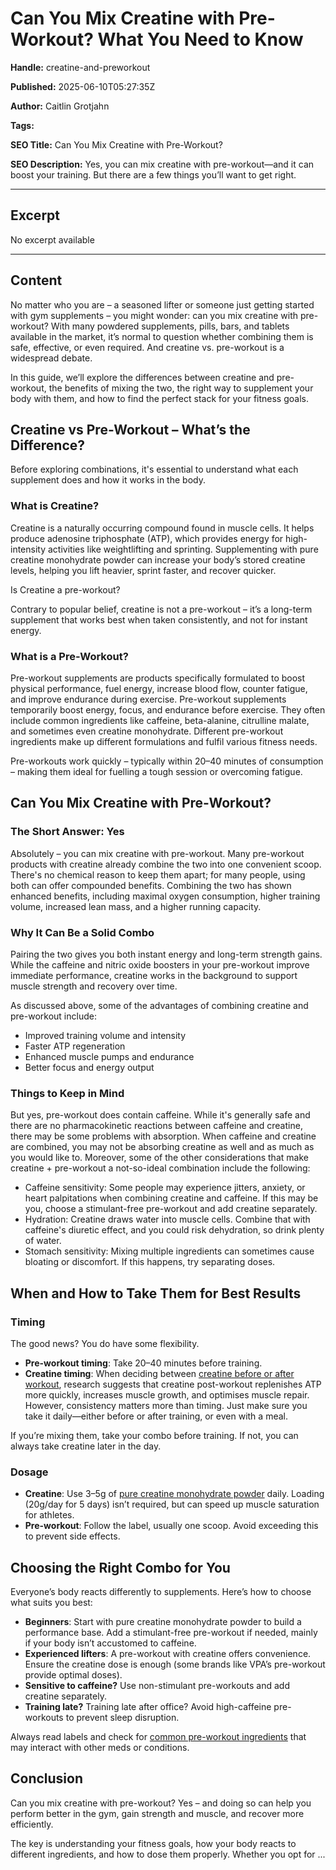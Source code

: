 # Can You Mix Creatine with Pre-Workout? What You Need to Know

**Handle:** creatine-and-preworkout

**Published:** 2025-06-10T05:27:35Z

**Author:** Caitlin Grotjahn

**Tags:** 

**SEO Title:** Can You Mix Creatine with Pre-Workout?

**SEO Description:** Yes, you can mix creatine with pre-workout—and it can boost your training. But there are a few things you’ll want to get right.

---

## Excerpt

No excerpt available

---

## Content

No matter who you are – a seasoned lifter or someone just getting started with gym supplements – you might wonder: can you mix creatine with pre-workout? With many powdered supplements, pills, bars, and tablets available in the market, it’s normal to question whether combining them is safe, effective, or even required. And creatine vs. pre-workout is a widespread debate.

In this guide, we’ll explore the differences between creatine and pre-workout, the benefits of mixing the two, the right way to supplement your body with them, and how to find the perfect stack for your fitness goals.

## Creatine vs Pre-Workout – What’s the Difference?

Before exploring combinations, it's essential to understand what each supplement does and how it works in the body.

### What is Creatine?

Creatine is a naturally occurring compound found in muscle cells. It helps produce adenosine triphosphate (ATP), which provides energy for high-intensity activities like weightlifting and sprinting. Supplementing with pure creatine monohydrate powder can increase your body’s stored creatine levels, helping you lift heavier, sprint faster, and recover quicker.

Is Creatine a pre-workout?

Contrary to popular belief, creatine is not a pre-workout – it’s a long-term supplement that works best when taken consistently, and not for instant energy.

### What is a Pre-Workout?

Pre-workout supplements are products specifically formulated to boost physical performance, fuel energy, increase blood flow, counter fatigue, and improve endurance during exercise. Pre-workout supplements temporarily boost energy, focus, and endurance before exercise. They often include common ingredients like caffeine, beta-alanine, citrulline malate, and sometimes even creatine monohydrate. Different pre-workout ingredients make up different formulations and fulfil various fitness needs.

Pre-workouts work quickly – typically within 20–40 minutes of consumption – making them ideal for fuelling a tough session or overcoming fatigue.

## Can You Mix Creatine with Pre-Workout?

### The Short Answer: Yes

Absolutely – you can mix creatine with pre-workout. Many pre-workout products with creatine already combine the two into one convenient scoop. There's no chemical reason to keep them apart; for many people, using both can offer compounded benefits. Combining the two has shown enhanced benefits, including maximal oxygen consumption, higher training volume, increased lean mass, and a higher running capacity.

### Why It Can Be a Solid Combo

Pairing the two gives you both instant energy and long-term strength gains. While the caffeine and nitric oxide boosters in your pre-workout improve immediate performance, creatine works in the background to support muscle strength and recovery over time.

As discussed above, some of the advantages of combining creatine and pre-workout include:

- Improved training volume and intensity
- Faster ATP regeneration
- Enhanced muscle pumps and endurance
- Better focus and energy output

### Things to Keep in Mind

But yes, pre-workout does contain caffeine. While it's generally safe and there are no pharmacokinetic reactions between caffeine and creatine, there may be some problems with absorption. When caffeine and creatine are combined, you may not be absorbing creatine as well and as much as you would like to. Moreover, some of the other considerations that make creatine + pre-workout a not-so-ideal combination include the following:

- Caffeine sensitivity: Some people may experience jitters, anxiety, or heart palpitations when combining creatine and caffeine. If this may be you, choose a stimulant-free pre-workout and add creatine separately.
- Hydration: Creatine draws water into muscle cells. Combine that with caffeine's diuretic effect, and you could risk dehydration, so drink plenty of water.
- Stomach sensitivity: Mixing multiple ingredients can sometimes cause bloating or discomfort. If this happens, try separating doses.

## When and How to Take Them for Best Results

### Timing

The good news? You do have some flexibility.

- **Pre-workout timing**: Take 20–40 minutes before training.
- **Creatine timing**: When deciding between [creatine before or after workout](https://www.vpa.com.au/blogs/supplements/creatine-before-or-after-workout), research suggests that creatine post-workout replenishes ATP more quickly, increases muscle growth, and optimises muscle repair. However, consistency matters more than timing. Just make sure you take it daily—either before or after training, or even with a meal.

If you’re mixing them, take your combo before training. If not, you can always take creatine later in the day.

### Dosage

- **Creatine**: Use 3–5g of [pure creatine monohydrate powder](https://www.vpa.com.au/products/creatine-monohydrate) daily. Loading (20g/day for 5 days) isn’t required, but can speed up muscle saturation for athletes.
- **Pre-workout**: Follow the label, usually one scoop. Avoid exceeding this to prevent side effects.

## Choosing the Right Combo for You

Everyone’s body reacts differently to supplements. Here’s how to choose what suits you best:

- **Beginners**: Start with pure creatine monohydrate powder to build a performance base. Add a stimulant-free pre-workout if needed, mainly if your body isn’t accustomed to caffeine.
- **Experienced lifters**: A pre-workout with creatine offers convenience. Ensure the creatine dose is enough (some brands like VPA’s pre-workout provide optimal doses).
- **Sensitive to caffeine?** Use non-stimulant pre-workouts and add creatine separately.
- **Training late?** Training late after office? Avoid high-caffeine pre-workouts to prevent sleep disruption.

Always read labels and check for [common pre-workout ingredients](https://www.vpa.com.au/blogs/supplements/pre-workout-ingredients) that may interact with other meds or conditions.

## Conclusion

Can you mix creatine with pre-workout? Yes – and doing so can help you perform better in the gym, gain strength and muscle, and recover more efficiently.

The key is understanding your fitness goals, how your body reacts to different ingredients, and how to dose them properly. Whether you opt for ...

